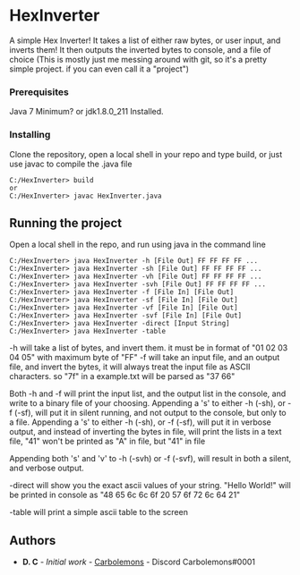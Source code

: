 # HexInverter

A simple Hex Inverter! It takes a list of either raw bytes, or user input, and inverts them! It then outputs the inverted bytes to console, and a file of choice
(This is mostly just me messing around with git, so it's a pretty simple project. if you can even call it a "project")

### Prerequisites

Java 7 Minimum? 
or
jdk1.8.0_211 Installed.

### Installing
Clone the repository, open a local shell in your repo and type build, or just use javac to compile the .java file
```
C:/HexInverter> build
or
C:/HexInverter> javac HexInverter.java
```

## Running the project

Open a local shell in the repo, and run using java in the command line
```
C:/HexInverter> java HexInverter -h [File Out] FF FF FF FF ...
C:/HexInverter> java HexInverter -sh [File Out] FF FF FF FF ...
C:/HexInverter> java HexInverter -vh [File Out] FF FF FF FF ...
C:/HexInverter> java HexInverter -svh [File Out] FF FF FF FF ...
C:/HexInverter> java HexInverter -f [File In] [File Out]
C:/HexInverter> java HexInverter -sf [File In] [File Out]
C:/HexInverter> java HexInverter -vf [File In] [File Out]
C:/HexInverter> java HexInverter -svf [File In] [File Out]
C:/HexInverter> java HexInverter -direct [Input String]
C:/HexInverter> java HexInverter -table
```
-h will take a list of bytes, and invert them. it must be in format of "01 02 03 04 05" with maximum byte of "FF"
-f will take an input file, and an output file, and invert the bytes, it will always treat the input file as ASCII characters. so "7f" in a example.txt will be parsed as "37 66"

Both -h and -f will print the input list, and the output list in the console, and write to a binary file of your choosing.
Appending a 's' to either -h (-sh), or -f (-sf), will put it in silent running, and not output to the console, but only to a file.
Appending a 's' to either -h (-sh), or -f (-sf), will put it in verbose output, and instead of inverting the bytes in file, will print the lists in a text file, "41" won't be printed as "A" in file, but "41" in file

Appending both 's' and 'v' to -h (-svh) or -f (-svf), will result in both a silent, and verbose output.

-direct will show you the exact ascii values of your string. "Hello World!" will be printed in console as "48 65 6c 6c 6f 20 57 6f 72 6c 64 21"

-table will print a simple ascii table to the screen


## Authors

* **D. C** - *Initial work* - [Carbolemons](https://github.com/Carbolemons) - Discord Carbolemons#0001
